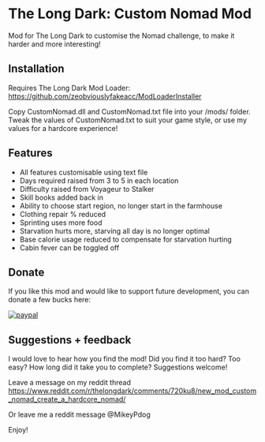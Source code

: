# The Long Dark: Custom Nomad Mod

Mod for The Long Dark to customise the Nomad challenge, to make it harder and more interesting!

## Installation

Requires The Long Dark Mod Loader: https://github.com/zeobviouslyfakeacc/ModLoaderInstaller

Copy CustomNomad.dll and CustomNomad.txt file into your /mods/ folder. Tweak the values of CustomNomad.txt to suit your game style, or use my values for a hardcore experience!

## Features

* All features customisable using text file
* Days required raised from 3 to 5 in each location
* Difficulty raised from Voyageur to Stalker
* Skill books added back in
* Ability to choose start region, no longer start in the farmhouse
* Clothing repair % reduced
* Sprinting uses more food
* Starvation hurts more, starving all day is no longer optimal
* Base calorie usage reduced to compensate for starvation hurting
* Cabin fever can be toggled off

## Donate

If you like this mod and would like to support future development, you can donate a few bucks here:

[![paypal](https://www.paypalobjects.com/en_US/i/btn/btn_donateCC_LG.gif)](https://www.paypal.com/cgi-bin/webscr?cmd=_s-xclick&hosted_button_id=B4MTA4JTM8YZN)

## Suggestions + feedback

I would love to hear how you find the mod! Did you find it too hard? Too easy? How long did it take you to complete? Suggestions welcome!

Leave a message on my reddit thread https://www.reddit.com/r/thelongdark/comments/720ku8/new_mod_custom_nomad_create_a_hardcore_nomad/

Or leave me a reddit message @MikeyPdog

Enjoy!
